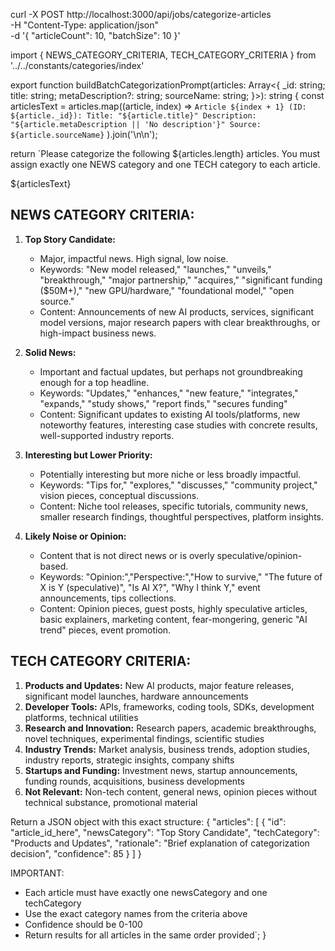 curl -X POST http://localhost:3000/api/jobs/categorize-articles \
  -H "Content-Type: application/json" \
  -d '{
    "articleCount": 10,
    "batchSize": 10
  }'


  import { NEWS_CATEGORY_CRITERIA, TECH_CATEGORY_CRITERIA } from '../../constants/categories/index'

export function buildBatchCategorizationPrompt(articles: Array<{
  _id: string;
  title: string;
  metaDescription?: string;
  sourceName: string;
}>): string {
  const articlesText = articles.map((article, index) => 
    `Article ${index + 1} (ID: ${article._id}):
Title: "${article.title}"
Description: "${article.metaDescription || 'No description'}"
Source: ${article.sourceName}`
  ).join('\n\n');

  return `Please categorize the following ${articles.length} articles. You must assign exactly one NEWS category and one TECH category to each article.

${articlesText}

## NEWS CATEGORY CRITERIA:

1. **Top Story Candidate:**
   * Major, impactful news. High signal, low noise.
   * Keywords: "New model released," "launches," "unveils," "breakthrough," "major partnership," "acquires," "significant funding ($50M+)," "new GPU/hardware," "foundational model," "open source."
   * Content: Announcements of new AI products, services, significant model versions, major research papers with clear breakthroughs, or high-impact business news.

2. **Solid News:**
   * Important and factual updates, but perhaps not groundbreaking enough for a top headline.
   * Keywords: "Updates," "enhances," "new feature," "integrates," "expands," "study shows," "report finds," "secures funding"
   * Content: Significant updates to existing AI tools/platforms, new noteworthy features, interesting case studies with concrete results, well-supported industry reports.

3. **Interesting but Lower Priority:**
   * Potentially interesting but more niche or less broadly impactful.
   * Keywords: "Tips for," "explores," "discusses," "community project," vision pieces, conceptual discussions.
   * Content: Niche tool releases, specific tutorials, community news, smaller research findings, thoughtful perspectives, platform insights.

4. **Likely Noise or Opinion:**
   * Content that is not direct news or is overly speculative/opinion-based.
   * Keywords: "Opinion:","Perspective:","How to survive," "The future of X is Y (speculative)", "Is AI X?", "Why I think Y," event announcements, tips collections.
   * Content: Opinion pieces, guest posts, highly speculative articles, basic explainers, marketing content, fear-mongering, generic "AI trend" pieces, event promotion.

## TECH CATEGORY CRITERIA:

1. **Products and Updates:** New AI products, major feature releases, significant model launches, hardware announcements
2. **Developer Tools:** APIs, frameworks, coding tools, SDKs, development platforms, technical utilities
3. **Research and Innovation:** Research papers, academic breakthroughs, novel techniques, experimental findings, scientific studies
4. **Industry Trends:** Market analysis, business trends, adoption studies, industry reports, strategic insights, company shifts
5. **Startups and Funding:** Investment news, startup announcements, funding rounds, acquisitions, business developments
6. **Not Relevant:** Non-tech content, general news, opinion pieces without technical substance, promotional material

Return a JSON object with this exact structure:
{
  "articles": [
    {
      "id": "article_id_here",
      "newsCategory": "Top Story Candidate",
      "techCategory": "Products and Updates",
      "rationale": "Brief explanation of categorization decision",
      "confidence": 85
    }
  ]
}

IMPORTANT: 
- Each article must have exactly one newsCategory and one techCategory
- Use the exact category names from the criteria above
- Confidence should be 0-100
- Return results for all articles in the same order provided`;
}